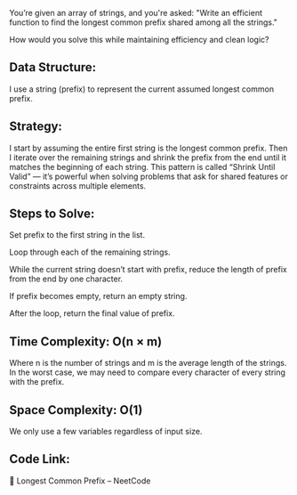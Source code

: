You’re given an array of strings, and you're asked:
"Write an efficient function to find the longest common prefix shared among all the strings."

How would you solve this while maintaining efficiency and clean logic?

## Data Structure:
I use a string (prefix) to represent the current assumed longest common prefix.
## Strategy:
I start by assuming the entire first string is the longest common prefix.
Then I iterate over the remaining strings and shrink the prefix from the end until it matches the beginning of each string.
This pattern is called “Shrink Until Valid” — it’s powerful when solving problems that ask for shared features or constraints across multiple elements.
## Steps to Solve:

Set prefix to the first string in the list.

Loop through each of the remaining strings.

While the current string doesn’t start with prefix, reduce the length of prefix from the end by one character.

If prefix becomes empty, return an empty string.

After the loop, return the final value of prefix.

## Time Complexity: O(n × m)
Where n is the number of strings and m is the average length of the strings.
In the worst case, we may need to compare every character of every string with the prefix.

## Space Complexity: O(1)
We only use a few variables regardless of input size.

## Code Link:
🔗 Longest Common Prefix – NeetCode